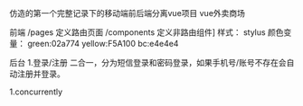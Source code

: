 仿造的第一个完整记录下的移动端前后端分离vue项目
vue外卖商场


前端
/pages 定义路由页面
/components 定义非路由组件]
样式：
stylus
颜色变量：
green:02a774
yellow:F5A100
bc:e4e4e4

后台
1.登录/注册 二合一，分为短信登录和密码登录，如果手机号/账号不存在会自动注册并登录。

1.concurrently 